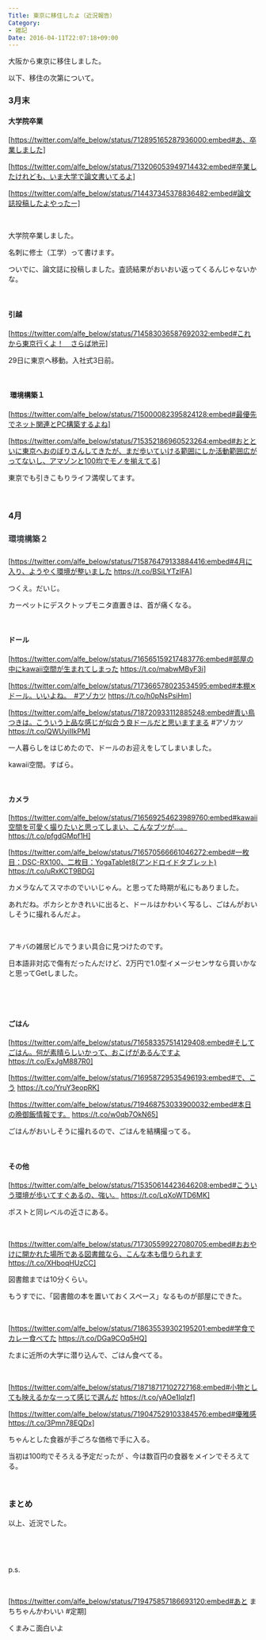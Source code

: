 ```yaml
---
Title: 東京に移住したよ（近況報告）
Category:
- 雑記
Date: 2016-04-11T22:07:18+09:00
---
```



大阪から東京に移住しました。

以下、移住の次第について。

### 3月末

<h4>大学院卒業</h4>

[https://twitter.com/alfe_below/status/712895165287936000:embed#あ、卒業しました]

[https://twitter.com/alfe_below/status/713206053949714432:embed#卒業したけれども、いま大学で論文書いてるよ]

[https://twitter.com/alfe_below/status/714437345378836482:embed#論文誌投稿したよやったー]

 

大学院卒業しました。

名刺に修士（工学）って書けます。

ついでに、論文誌に投稿しました。査読結果がおいおい返ってくるんじゃないかな。

 
<h4>引越 </h4>

[https://twitter.com/alfe_below/status/714583036587692032:embed#これから東京行くよ！　さらば地元]

29日に東京へ移動。入社式3日前。

 
<h4> 環境構築１</h4>

[https://twitter.com/alfe_below/status/715000082395824128:embed#最優先でネット関連とPC構築するよね]

[https://twitter.com/alfe_below/status/715352186960523264:embed#おとといに東京へおのぼりさんしてきたが、まだ歩いていける範囲にしか活動範囲広がってないし、アマゾンと100均でモノを揃えてる]

東京でも引きこもりライフ満喫してます。

 

### 4月

<h4 style="color: #3d3f44; font-family: 'Helvetica Neue', Helvetica, Arial, 'ヒラギノ角ゴ Pro W3', 'Hiragino Kaku Gothic Pro', メイリオ, Meiryo, 'ＭＳ Ｐゴシック', 'MS PGothic', sans-serif; font-size: 16px; font-style: normal; font-variant: normal; letter-spacing: normal; line-height: 27.2px; orphans: auto; text-align: start; text-indent: 0px; text-transform: none; white-space: normal; widows: 1; word-spacing: 0px; -webkit-text-stroke-width: 0px;">環境構築２</h4>

[https://twitter.com/alfe_below/status/715876479133884416:embed#4月に入り、ようやく環境が整いました https://t.co/BSiLYTzIFA]

つくえ。だいじ。

カーペットにデスクトップモニタ直置きは、首が痛くなる。

 
<h4>ドール</h4>

[https://twitter.com/alfe_below/status/716565159217483776:embed#部屋の中にkawaii空間が生まれてしまった https://t.co/mabwMByF3i]

[https://twitter.com/alfe_below/status/717366578023534595:embed#本棚✕ドール。いいよね。　#アゾカツ https://t.co/h0pNsPsiHm]

[https://twitter.com/alfe_below/status/718720933112885248:embed#青い鳥つきは。こういう上品な感じが似合う良ドールだと思いますまる #アゾカツ https://t.co/QWUyiIIkPM]

一人暮らしをはじめたので、ドールのお迎えをしてしまいました。

kawaii空間。すばら。

 
<h4>カメラ</h4>

[https://twitter.com/alfe_below/status/716569254623989760:embed#kawaii空間を可愛く撮りたいと思ってしまい、こんなブツが…。 https://t.co/pfgdGMpf1H]

[https://twitter.com/alfe_below/status/716570566661046272:embed#一枚目：DSC-RX100、二枚目：YogaTablet8(アンドロイドタブレット) https://t.co/uRxKCT9BDG]

カメラなんてスマホのでいいじゃん。と思ってた時期が私にもありました。

あれだね。ボカシとかきれいに出ると、ドールはかわいく写るし、ごはんがおいしそうに撮れるんだよ。

 

アキバの雑居ビルでうまい具合に見つけたのです。

日本語非対応で傷有だったんだけど、2万円で1.0型イメージセンサなら買いかなと思ってGetしました。

 

 
<h4>ごはん</h4>

[https://twitter.com/alfe_below/status/716583357514129408:embed#そしてごはん。何が素晴らしいかって、おこげがあるんですよ https://t.co/ExJgM887R0]

[https://twitter.com/alfe_below/status/716958729535496193:embed#で、こう https://t.co/YruY3eopRK]

[https://twitter.com/alfe_below/status/719468753033900032:embed#本日の晩御飯情報です。 https://t.co/w0qb7OkN65]

ごはんがおいしそうに撮れるので、ごはんを結構撮ってる。

 
<h4>その他</h4>

[https://twitter.com/alfe_below/status/715350614423646208:embed#こういう環境が歩いてすぐあるの、強い。 https://t.co/LqXoWTD6MK]

ポストと同レベルの近さにある。

 

[https://twitter.com/alfe_below/status/717305599227080705:embed#おおやけに開かれた場所である図書館なら、こんな本も借りられます https://t.co/XHboqHUzCC]

図書館までは10分くらい。

もうすでに、「図書館の本を置いておくスペース」なるものが部屋にできた。

 

[https://twitter.com/alfe_below/status/718635539302195201:embed#学食でカレー食べてた https://t.co/DGa9COq5HQ]

たまに近所の大学に潜り込んで、ごはん食べてる。

 

[https://twitter.com/alfe_below/status/718718717102727168:embed#小物としても映えるかなーって感じで選んだ https://t.co/yAOe1lqIzf]

[https://twitter.com/alfe_below/status/719047529103384576:embed#優雅感 https://t.co/3Pmn78EQDx]

ちゃんとした食器が手ごろな価格で手に入る。

当初は100均でそろえる予定だったが 、今は数百円の食器をメインでそろえてる。

 

### まとめ


以上、近況でした。

 

 

p.s.

 

[https://twitter.com/alfe_below/status/719475857186693120:embed#あと まちちゃんかわいい #定期]

くまみこ面白いよ

 

 

 

 
